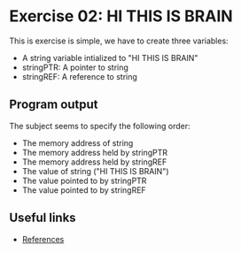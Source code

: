 # Exercise 02: HI THIS IS BRAIN

This is exercise is simple, we have to create three variables:
- A string variable intialized to "HI THIS IS BRAIN"
- stringPTR: A pointer to string
- stringREF: A reference to string

## Program output
The subject seems to specify the following order:
- The memory address of string
- The memory address held by stringPTR
- The memory address held by stringREF
- The value of string ("HI THIS IS BRAIN")
- The value pointed to by stringPTR
- The value pointed to by stringREF

## Useful links
- [References](https://medium.com/@the_infinity/references-in-c-987e592d901c)
